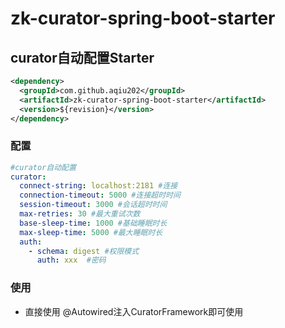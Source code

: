 # zk-curator-spring-boot-starter

## curator自动配置Starter
```xml
<dependency>
  <groupId>com.github.aqiu202</groupId>
  <artifactId>zk-curator-spring-boot-starter</artifactId>
  <version>${revision}</version>
</dependency>
```

### 配置
```yaml
#curator自动配置
curator:
  connect-string: localhost:2181 #连接
  connection-timeout: 5000 #连接超时时间
  session-timeout: 3000 #会话超时时间
  max-retries: 30 #最大重试次数
  base-sleep-time: 1000 #基础睡眠时长
  max-sleep-time: 5000 #最大睡眠时长
  auth:
    - schema: digest #权限模式
      auth: xxx  #密码
```

### 使用
- 直接使用 @Autowired注入CuratorFramework即可使用